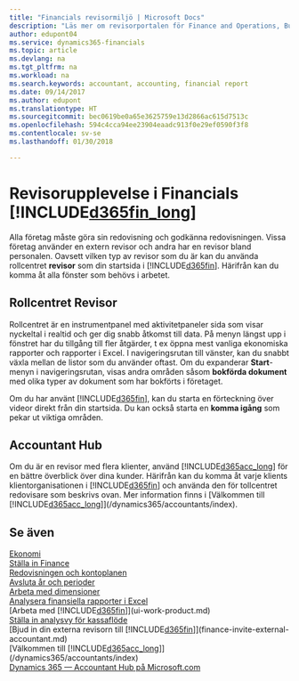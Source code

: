 ```yaml
---
title: "Financials revisormiljö | Microsoft Docs"
description: "Läs mer om revisorportalen för Finance and Operations, Business edition och rollcentret för revisor som stöder intern och extern revisor i kundföretaget."
author: edupont04
ms.service: dynamics365-financials
ms.topic: article
ms.devlang: na
ms.tgt_pltfrm: na
ms.workload: na
ms.search.keywords: accountant, accounting, financial report
ms.date: 09/14/2017
ms.author: edupont
ms.translationtype: HT
ms.sourcegitcommit: bec0619be0a65e3625759e13d2866ac615d7513c
ms.openlocfilehash: 594c4cca94ee23904eaadc913f0e29ef0590f3f8
ms.contentlocale: sv-se
ms.lasthandoff: 01/30/2018

---
```

# <a name="accountant-experiences-in-included365finlongincludesd365finlongmdmd"></a>Revisorupplevelse i Financials [!INCLUDE[d365fin_long](includes/d365fin_long_md.md)]
Alla företag måste göra sin redovisning och godkänna redovisningen. Vissa företag använder en extern revisor och andra har en revisor bland personalen. Oavsett vilken typ av revisor som du är kan du använda rollcentret **revisor** som din startsida i [!INCLUDE[d365fin](includes/d365fin_md.md)]. Härifrån kan du komma åt alla fönster som behövs i arbetet.  

## <a name="accountant-role-center"></a>Rollcentret Revisor
Rollcentret är en instrumentpanel med aktivitetpaneler sida som visar nyckeltal i realtid och ger dig snabb åtkomst till data. På menyn längst upp i fönstret har du tillgång till fler åtgärder, t ex öppna mest vanliga ekonomiska rapporter och rapporter i Excel. I navigeringsrutan till vänster, kan du snabbt växla mellan de listor som du använder oftast. Om du expanderar **Start**-menyn i navigeringsrutan, visas andra områden såsom **bokförda dokument** med olika typer av dokument som har bokförts i företaget.  

Om du har använt [!INCLUDE[d365fin](includes/d365fin_md.md)], kan du starta en förteckning över videor direkt från din startsida. Du kan också starta en **komma igång** som pekar ut viktiga områden.  

## <a name="accountant-hub"></a>Accountant Hub
Om du är en revisor med flera klienter, använd [!INCLUDE[d365acc_long](includes/d365acc_long_md.md)] för en bättre överblick över dina kunder. Härifrån kan du komma åt varje klients klientorganisationen i [!INCLUDE[d365fin](includes/d365fin_md.md)] och använda den för tollcentret redovisare som beskrivs ovan. Mer information finns i [Välkommen till [!INCLUDE[d365acc_long](includes/d365acc_long_md.md)]](/dynamics365/accountants/index).  

## <a name="see-also"></a>Se även
[Ekonomi](finance.md)  
[Ställa in Finance](finance-setup-finance.md)  
[Redovisningen och kontoplanen](finance-general-ledger.md)  
[Avsluta år och perioder](year-close-years-periods.md)  
[Arbeta med dimensioner](finance-dimensions.md)  
[Analysera finansiella rapporter i Excel](finance-analyze-excel.md)  
[Arbeta med [!INCLUDE[d365fin](includes/d365fin_md.md)]](ui-work-product.md)  
[Ställa in analysvy för kassaflöde](finance-setup-cash-flow-analyses.md)  
[Bjud in din externa revisorn till [!INCLUDE[d365fin](includes/d365fin_md.md)]](finance-invite-external-accountant.md)  
[Välkommen till [!INCLUDE[d365acc_long](includes/d365acc_long_md.md)]](/dynamics365/accountants/index)  
[Dynamics 365 — Accountant Hub på Microsoft.com](https://www.microsoft.com/en-us/dynamics365/financial-insights-for-accountants)  

